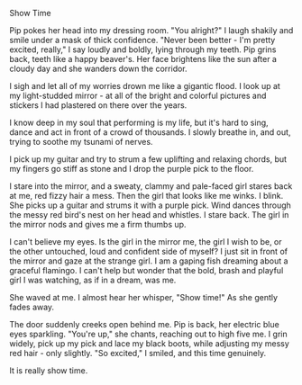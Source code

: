 Show Time

Pip pokes her head into my dressing room. "You alright?" I laugh shakily and smile under a mask of thick confidence. "Never been better - I'm pretty excited, really," I say loudly and boldly, lying through my teeth. Pip grins back, teeth like a happy beaver's. Her face brightens like the sun after a cloudy day and she wanders down the corridor.

I sigh and let all of my worries drown me like a gigantic flood. I look up at my light-studded mirror - at all of the bright and colorful pictures and stickers I had plastered on there over the years.

I know deep in my soul that performing is my life, but it's hard to sing, dance and act in front of a crowd of thousands. I slowly breathe in, and out, trying to soothe my tsunami of nerves.

I pick up my guitar and try to strum a few uplifting and relaxing chords, but my fingers go stiff as stone and I drop the purple pick to the floor.

I stare into the mirror, and a sweaty, clammy and pale-faced girl stares back at me, red fizzy hair a mess. Then the girl that looks like me winks. I blink. She picks up a guitar and strums it with a purple pick. Wind dances through the messy red bird's nest on her head and whistles. I stare back. The girl in the mirror nods and gives me a firm thumbs up.

I can't believe my eyes. Is the girl in the mirror me, the girl I wish to be, or the other untouched, loud and confident side of myself? I just sit in front of the mirror and gaze at the strange girl. I am a gaping fish dreaming about a graceful flamingo. I can't help but wonder that the bold, brash and playful girl I was watching, as if in a dream, was me.

She waved at me. I almost hear her whisper, "Show time!" As she gently fades away.

The door suddenly creeks open behind me. Pip is back, her electric blue eyes sparkling. "You're up," she chants, reaching out to high five me. I grin widely, pick up my pick and lace my black boots, while adjusting my messy red hair - only slightly. "So excited," I smiled, and this time genuinely.

It is really show time.
